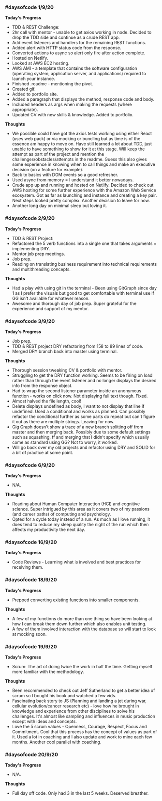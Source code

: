 ### #daysofcode 1/9/20 

**Today's Progress**
- TDD & REST Challenge:
- 2hr call with mentor - unable to get axios working in node. Decided to drop the TDD side and continue as a crude REST app. 
- Add event listeners and handlers for the remaining REST functions.
- Added alert with HTTP status code from the response.
- Converted actions to async so alert only fire after action complete.
- Hosted on Netlify.
- Looked at AWS EC2 hosting. 
- AWS AMI - a template that contains the software configuration (operating system, application server, and applications) required to launch your instance.
- Finished .readme - mentioning the pivot.
- Created gif.
- Added to portfolio site.
- Added a paragraph that displays the method, response code and body.
- Included headers as args when making the requests (where appropriate).
- Updated CV with new skills & knowledge. Added to portfolio.

**Thoughts** 
- We possible could have got the axios tests working using either React (uses web pack) or via mocking or bundling but as time is of the essence am happy to move on. Have still learned a lot about TDD, just unable to have something to show for it at this stage. Will keep the attempt as part of the project and mention the challenges/obstacles/attempts in the readme. Guess this also gives some experience in knowing when to call things and make an executive decision (on a feature for example).
- Back to basics with DOM events so a good refresher.
- Used async from memory = I understand it better nowadays.
- Crude app up and running and hosted on Netlify. Decided to check out AWS hosting for some further experience with the Amazon Web Service ecosystem. Got as far as launching and instance and creating a key pair. Next steps looked pretty complex. Another decision to leave for now.
- Another long day on minimal sleep but loving it.

### #daysofcode 2/9/20 

**Today's Progress**
- TDD & REST Project:
- Refactored the 5 verb functions into a single one that takes arguments = implementing DRY.
- Mentor job prep meetings.
- Job prep.
- Reading on translating business requirement into technical requirements and multithreading concepts.

**Thoughts** 
- Had a play with using git in the terminal - Been using GitGraph since day 1 as I prefer the visuals but good to get comfortable with terminal use if GG isn't available for whatever reason.
- Awesome and thorough day of job prep. Super grateful for the experience and support of my mentor.

### #daysofcode 3/9/20 

**Today's Progress**
- Job prep.
- TDD & REST project DRY refactoring from 158 to 89 lines of code.
- Merged DRY branch back into master using terminal.

**Thoughts** 
- Thorough session tweaking CV & portfolio with mentor.
- Struggling to get the DRY function working. Seems to be firing on load rather than through the event listener and no longer displays the desired info from the response object.
- Had to wrap the second listener parameter inside an anonymous function - works on click now. Not displaying full text though. Fixed.
- Almost halved the file length, cool!
- Delete displays undefined as body, I want to not display that line if undefined. Used a conditional and works as planned. Can possibly refactor the conditional further as some parts do repeat but can't figure it out as there are multiple strings. Leaving for now.
- Gig Graph doesn't show a trace of a new branch splitting off from master and then merging back. Possibly due to some default settings such as squashing, ff and merging that I didn't specify which usually come as standard using GG? Not to worry, it worked.
- Will go back over my old projects and refactor using DRY and SOLID for a bit of practice at some point.

### #daysofcode 6/9/20 

**Today's Progress**
- N/A.

**Thoughts** 
- Reading about Human Computer Interaction (HCI) and cognitive science. Super intrigued by this area as it covers two of my passions (and career paths) of computing and psychology.
- Opted for a cycle today instead of a run. As much as I love running, it does tend to reduce my sleep quality the night of the run which then affects my productivity the next day.

### #daysofcode 16/9/20 

**Today's Progress**
- Code Reviews - Learning what is involved and best practices for receiving them.

### #daysofcode 18/9/20 

**Today's Progress**
- Prepped converting existing functions into smaller components.

**Thoughts** 
- A few of my functions do more than one thing so have been looking at how I can break them down further which also enables unit testing.
- A few of them involved interaction with the database so will start to look at mocking soon. 

### #daysofcode 19/9/20 

**Today's Progress**
- Scrum: The art of doing twice the work in half the time. Getting myself more familiar with the methodology.

**Thoughts** 
- Been recommended to check out Jeff Sutherland to get a better idea of scrum so I bought his book and watched a few vids.
- Fascinating back story to JS (Planning and landing a jet during war, cellular evolution/cancer research etc) - love how he brought in knowledge and experience from other disciplines to solve his challenges. It's almost like sampling and influences in music production except with ideas and concepts.
- Love the 5 scrum values - Openness, Courage, Respect, Focus and Commitment. Cool that this process has the concept of values as part of it. Used a lot in coaching and I also update and work to mine each few months. Another cool parallel with coaching.

### #daysofcode 20/9/20 

**Today's Progress**
- N/A.

**Thoughts** 
- Full day off code. Only had 3 in the last 5 weeks. Deserved breather.
